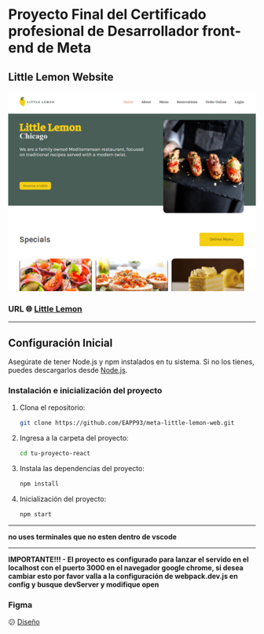 # Proyecto Final del Certificado profesional de Desarrollador front-end de Meta

## Little Lemon Website
![Little Lemon website](./src//assets/img/little-lemon-website.PNG)

### URL 🌐 [Little Lemon ](https://eapp-little-lemon.netlify.app)

-----

## Configuración Inicial

Asegúrate de tener Node.js y npm instalados en tu sistema. Si no los tienes, puedes descargarlos desde [Node.js](https://nodejs.org/).


### Instalación e inicialización del proyecto

1. Clona el repositorio:

   ``` bash
   git clone https://github.com/EAPP93/meta-little-lemon-web.git
   ```

1. Ingresa a la carpeta del proyecto:

   ``` bash
   cd tu-proyecto-react
   ```

1. Instala las dependencias del proyecto:

   ``` bash
   npm install
   ```

1. Inicialización del proyecto:

   ``` bash
   npm start
   ```

----

  **no uses terminales que no esten dentro de vscode**

----
**IMPORTANTE!!! - El proyecto es configurado para lanzar el servido en el localhost con el puerto 3000 en el navegador google chrome, si desea cambiar esto por favor valla a la configuración de webpack.dev.js en config y busque devServer y modifique open**

### Figma
😕
[Diseño](https://www.figma.com/file/XOfu3OpLjh9GN2WEOPC3Jh/meta---proyecto-final--wireframing?type=design&node-id=190%3A652&mode=design&t=bdfL6MPQ6URxWDlV-1)

